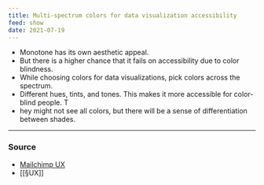 ```yaml
---
title: Multi-spectrum colors for data visualization accessibility
feed: show
date: 2021-07-19
---
```


- Monotone has its own aesthetic appeal. 
- But there is a higher chance that it fails on accessibility due to color blindness. 
- While choosing colors for data visualizations, pick colors across the spectrum. 
- Different hues, tints, and tones. This makes it more accessible for color-blind people. T
- hey might not see all colors, but there will be a sense of differentiation between shades.

---
### Source
- [Mailchimp UX](https://ux.mailchimp.com/patterns/data)
- [[§UX]]